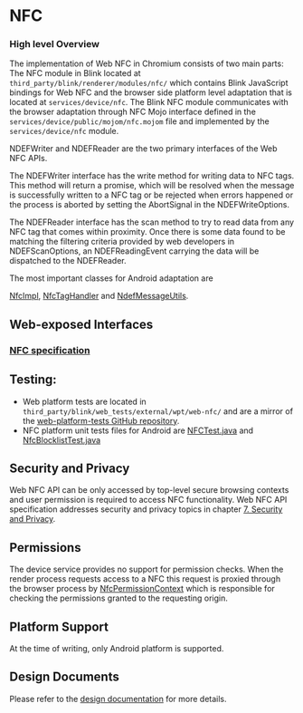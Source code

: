 # NFC

### High level Overview

The implementation of Web NFC in Chromium consists of two main parts:
The NFC module in Blink located at `third_party/blink/renderer/modules/nfc/` which
contains Blink JavaScript bindings for Web NFC and the browser side platform
level adaptation that is located at `services/device/nfc`. The Blink NFC module
communicates with the browser adaptation through NFC Mojo interface defined in
the `services/device/public/mojom/nfc.mojom` file and implemented by the
`services/device/nfc` module.

NDEFWriter and NDEFReader are the two primary interfaces of the Web NFC APIs.

The NDEFWriter interface has the write method for writing data to NFC tags.
This method will return a promise, which will be resolved when the
message is successfully written to a NFC tag or be rejected when errors
happened or the process is aborted by setting the AbortSignal in the
NDEFWriteOptions.

The NDEFReader interface has the scan method to try to read data from any NFC tag
that comes within proximity. Once there is some data found to be matching the
filtering criteria provided by web developers in NDEFScanOptions, an
NDEFReadingEvent carrying the data will be dispatched to the NDEFReader.

The most important classes for Android adaptation are

[NfcImpl](../../../services/device/nfc/android/java/src/org/chromium/device/nfc/NfcImpl.java),
[NfcTagHandler](../../../services/device/nfc/android/java/src/org/chromium/device/nfc/NfcTagHandler.java)
and
[NdefMessageUtils](../../../services/device/nfc/android/java/src/org/chromium/device/nfc/NdefMessageUtils.java).

## Web-exposed Interfaces

### [NFC specification ](https://w3c.github.io/web-nfc/)

## Testing:

* Web platform tests are located in
`third_party/blink/web_tests/external/wpt/web-nfc/` and are a mirror of the
[web-platform-tests GitHub repository](https://github.com/web-platform-tests/wpt).
* NFC platform unit tests files for Android are
[NFCTest.java](../../../services/device/nfc/android/junit/src/org/chromium/device/nfc/NFCTest.java) and
[NfcBlocklistTest.java](../../../services/device/nfc/android/junit/src/org/chromium/device/nfc/NfcBlocklistTest.java)

## Security and Privacy

Web NFC API can be only accessed by top-level secure browsing contexts and user
permission is required to access NFC functionality. Web NFC API specification
addresses security and privacy topics in chapter [7. Security and Privacy](https://w3c.github.io/web-nfc/#security).


## Permissions

The device service provides no support for permission checks. When the render
process requests access to a NFC this request is proxied through the browser
process by [NfcPermissionContext](../../../chrome/browser/nfc/nfc_permission_context.h)
which is responsible for checking the permissions granted to the requesting origin.


## Platform Support

At the time of writing, only Android platform is supported.


## Design Documents

Please refer to the [design documentation](https://sites.google.com/a/chromium.org/dev/developers/design-documents/web-nfc)
for more details.
